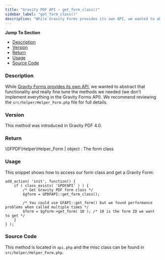 ```yaml
---
title: "Gravity PDF API – get_form_class()"
sidebar_label: "get_form_class()"
description: "While Gravity Forms provides its own API, we wanted to abstract that functionality and really fine tune the methods we needed."
---
```


**Jump To Section**

* [Description](#description)
* [Version](#version)
* [Return](#return)
* [Usage](#usage)
* [Source Code](#source-code)

### Description 

While [Gravity Forms provides its own API](https://www.gravityhelp.com/documentation/article/gravity-forms-api/), we wanted to abstract that functionality and really fine tune the methods we needed (we don't implement everything in the Gravity Forms API). We recommend reviewing the `src/helper/Helper_Form.php` file for full details.

### Version 

This method was introduced in Gravity PDF 4.0.

### Return 

\GFPDF\Helper\Helper_Form | object
:    The form class

### Usage 

This snippet shows how to access our form class and get a Gravity Form:

```.language-php
add_action( 'init', function() {
	if ( class_exists( 'GPDFAPI' ) ) {
		/* Get Gravity PDF form class */
		$gform = GPDFAPI::get_form_class();
		
		/* You could use GFAPI::get_form() but we found performance problems when called multiple times */
		$form = $gform->get_form( 10 ); /* 10 is the form ID we want to get */
	}
} );
```

### Source Code 

This method is located in `api.php` and the misc class can be found in `src/helper/Helper_Form.php`.